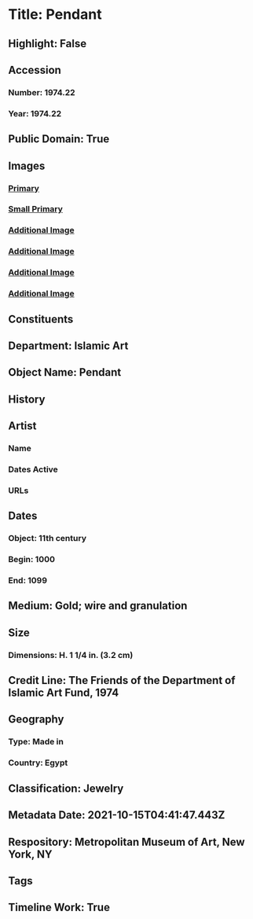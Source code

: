 # Title: Pendant
## Highlight: False
## Accession
### Number: 1974.22
### Year: 1974.22
## Public Domain: True
## Images
### [Primary](https://images.metmuseum.org/CRDImages/is/original/DP-14948-001.jpg)
### [Small Primary](https://images.metmuseum.org/CRDImages/is/web-large/DP-14948-001.jpg)
### [Additional Image](https://images.metmuseum.org/CRDImages/is/original/1974.22.jpg)
### [Additional Image](https://images.metmuseum.org/CRDImages/is/original/1972_22.jpg)
### [Additional Image](https://images.metmuseum.org/CRDImages/is/original/1974_22_2.jpg)
### [Additional Image](https://images.metmuseum.org/CRDImages/is/original/DP-14948-002.jpg)
## Constituents
## Department: Islamic Art
## Object Name: Pendant
## History
## Artist
### Name
### Dates Active
### URLs
## Dates
### Object: 11th century
### Begin: 1000
### End: 1099
## Medium: Gold; wire and granulation
## Size
### Dimensions: H. 1 1/4 in. (3.2 cm)
## Credit Line: The Friends of the Department of Islamic Art Fund, 1974
## Geography
### Type: Made in
### Country: Egypt
## Classification: Jewelry
## Metadata Date: 2021-10-15T04:41:47.443Z
## Respository: Metropolitan Museum of Art, New York, NY
## Tags
## Timeline Work: True